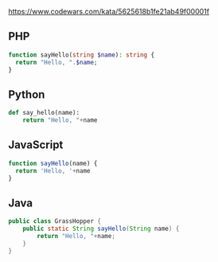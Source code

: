 https://www.codewars.com/kata/5625618b1fe21ab49f00001f

## PHP
```php
function sayHello(string $name): string {
  return "Hello, ".$name;
}
```

## Python
```python
def say_hello(name):
    return "Hello, "+name
```

## JavaScript
```js
function sayHello(name) {
  return 'Hello, '+name
}
```

## Java
```java
public class GrassHopper {
    public static String sayHello(String name) {
        return "Hello, "+name;
    }
}
```